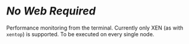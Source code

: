 # _No Web Required_

Performance monitoring from the terminal. 
Currently only XEN (as with `xentop`) is supported. 
To be executed on every single node. 

